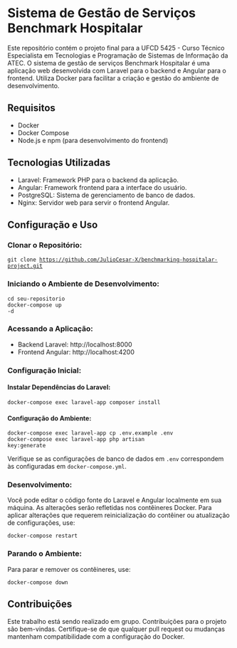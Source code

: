# Sistema de Gestão de Serviços Benchmark Hospitalar

Este repositório contém o projeto final para a UFCD 5425 - Curso Técnico Especialista em Tecnologias e Programação de Sistemas de Informação da ATEC. O sistema de gestão de serviços Benchmark Hospitalar é uma aplicação web desenvolvida com Laravel para o backend e Angular para o frontend. Utiliza Docker para facilitar a criação e gestão do ambiente de desenvolvimento.
## Requisitos

- Docker
- Docker Compose
- Node.js e npm (para desenvolvimento do frontend)

## Tecnologias Utilizadas

- Laravel: Framework PHP para o backend da aplicação.
- Angular: Framework frontend para a interface do usuário.
- PostgreSQL: Sistema de gerenciamento de banco de dados.
- Nginx: Servidor web para servir o frontend Angular.


## Configuração e Uso

### Clonar o Repositório:

<code>git clone https://github.com/JulioCesar-X/benchmarking-hospitalar-project.git</code>

### Iniciando o Ambiente de Desenvolvimento:

<code>cd seu-repositorio</code><br>
<code>docker-compose up -d</code>

### Acessando a Aplicação:

- Backend Laravel: http://localhost:8000
- Frontend Angular: http://localhost:4200

### Configuração Inicial:

#### Instalar Dependências do Laravel:

<code>docker-compose exec laravel-app composer install</code>

#### Configuração do Ambiente:

<code>docker-compose exec laravel-app cp .env.example .env</code><br>
<code>docker-compose exec laravel-app php artisan key:generate</code>

Verifique se as configurações de banco de dados em `.env` correspondem às configuradas em `docker-compose.yml`.

### Desenvolvimento:

Você pode editar o código fonte do Laravel e Angular localmente em sua máquina. As alterações serão refletidas nos contêineres Docker.
Para aplicar alterações que requerem reinicialização do contêiner ou atualização de configurações, use:

<code>docker-compose restart</code>

### Parando o Ambiente:

Para parar e remover os contêineres, use:

<code>docker-compose down</code>

## Contribuições

Este trabalho está sendo realizado em grupo. Contribuições para o projeto são bem-vindas. Certifique-se de que qualquer pull request ou mudanças mantenham compatibilidade com a configuração do Docker.